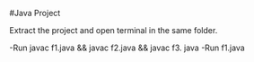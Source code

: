 #Java Project

Extract the project and open terminal in the same folder.

-Run javac f1.java && javac f2.java && javac f3. java
-Run f1.java

